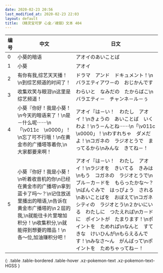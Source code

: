 ```yaml
---
date: 2020-02-23 20:56
last_modified_at: 2020-02-23 22:03
layout: default
title: 《精灵宝可梦 心金／魂银》文本 404
---
```

| 编号 | 中文 | 日文 |
| ---- | ---- | ---- |
| 0 | 小葵的暗语 | アオイのあいことば |
| 1 | 小葵 | アオイ |
| 2 | 有你有我,综艺天天播！\n到综艺频道的时间了！ | ドラマ　アンド　ドキュメント！\nバラエティアワ－の　おじかんです |
| 3 | 收集欢笑与眼泪\n这里是综艺频道！ | わらいと　なみだの　たからばこ\nバラエティ－　チャンネ－ル－ぅ |
| 4 | 小葵『你好！我是小葵！\n今天的暗语来了！\n是－什么呢⋯⋯\n「\v011c　\x0000」！\n忘了可不行哦！\n在黄金市的广播塔等着你,\n大家都要来啊！ | アオイ『は－い！　わたし　アオイ！\nきょうの　あいことば　いくわよ！\nう－んとね⋯⋯\n「\v011c　\x0000」！\nわすれちゃ　ダメだよ！\nコガネの　ラジオとうで　まってるから\nみんな　きてね－！ |
| 5 | 小葵『你好！我是小葵！\n听着收音机的你\n已经在黄金市的广播塔\n拿到蓝卡了吗〜？\n记住放送里播出的暗语,\n告诉在黄金市广播塔的\n２层的我,\n就能往卡片里增加积分！\n收集积分,\n就能得到想要的赠品！\n各〜位,加油赚积分吧！ | アオイ『は－い！　わたし　アオイ！\nラジオを　きいてる　きみは\nもう　コガネの　ラジオとうで\nブル－カ－ドを　もらったかな〜？\nばんぐみで　はっぴょう　される\nあいことばを　おぼえて\nコガネシティの　ラジオとう\n２かいにいる　わたしに　つたえれば\nカ－ドに　ポイントが　たまります！\nポイントを　ためれば\nなんと　すてきな　けいひんが\nもらえるんです！\nみなさ〜ん　がんばって\nポイントを　ためちゃってね－！ |
{: .table .table-bordered .table-hover .xz-pokemon-text .xz-pokemon-text-HGSS }